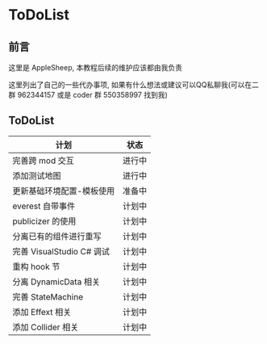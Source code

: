 # ToDoList

## 前言

这里是 AppleSheep, 本教程后续的维护应该都由我负责

这里列出了自己的一些代办事项, 如果有什么想法或建议可以QQ私聊我(可以在二群 962344157 或是 coder 群 550358997 找到我)

## ToDoList

| 计划                          | 状态   |
| ----------------------------- | ------ |
| 完善跨 mod 交互               | 进行中 |
| 添加测试地图                  | 进行中 |
| 更新基础环境配置-模板使用      | 准备中 |
| everest 自带事件              | 计划中 |
| publicizer 的使用             | 计划中 |
| 分离已有的组件进行重写          | 计划中 |
| 完善 VisualStudio C# 调试     | 计划中 |
| 重构 hook 节                  | 计划中 |
| 分离 DynamicData 相关         | 计划中 |
| 完善 StateMachine             | 计划中 |
| 添加 Effext 相关              | 计划中 |
| 添加 Collider 相关            | 计划中 |
